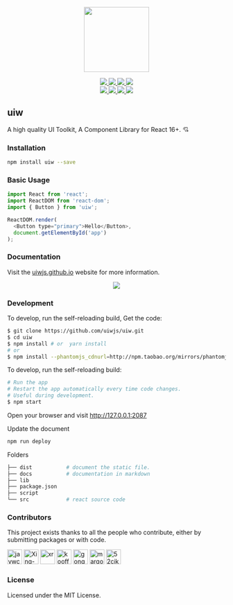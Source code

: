<p align="center">
  <a href="https://uiwjs.github.io">
    <img width="150" src="https://raw.githubusercontent.com/uiwjs/uiw/v1/docs/assets/logo-README.svg?sanitize=true">
  </a>
</p>
<p align="center">
  <a href="https://travis-ci.org/uiwjs/uiw">
    <img src="https://api.travis-ci.org/uiwjs/uiw.svg?branch=master">
  </a>
  <a href="https://github.com/uiwjs/uiw/issues">
    <img src="https://img.shields.io/github/issues/uiwjs/uiw.svg">
  </a>
  <a href="https://github.com/uiwjs/uiw/network">
    <img src="https://img.shields.io/github/forks/uiwjs/uiw.svg">
  </a>
  <a href="https://github.com/uiwjs/uiw/stargazers">
    <img src="https://img.shields.io/github/stars/uiwjs/uiw.svg">
  </a>
  <br>
  <a href="https://github.com/uiwjs/uiw/releases">
    <img src="https://img.shields.io/github/release/uiwjs/uiw.svg">
  </a>
  <a href="https://github.com/uiwjs/uiw">
    <img src="https://img.shields.io/dub/l/vibe-d.svg">
  </a>
  <a href="https://www.npmjs.com/package/uiw">
    <img src="https://img.shields.io/npm/v/uiw.svg">
  </a>
  <a href="https://github.com/facebook/jest">
    <img src="https://facebook.github.io/jest/img/jest-badge.svg">
  </a>
</p>

uiw
---

A high quality UI Toolkit, A Component Library for React 16+. 💘

### Installation

```bash
npm install uiw --save
```

### Basic Usage

```js
import React from 'react';
import ReactDOM from 'react-dom';
import { Button } from 'uiw';

ReactDOM.render(
  <Button type="primary">Hello</Button>, 
  document.getElementById('app')
);
```

### Documentation

Visit the [uiwjs.github.io](https://uiwjs.github.io) website for more information.

<p align="center">
<a href="https://uiwjs.github.io"><img src="https://raw.githubusercontent.com/uiwjs/uiw/v1/docs/assets/uiw-doc.png" /></a>
</p>

### Development

To develop, run the self-reloading build, Get the code:

```bash
$ git clone https://github.com/uiwjs/uiw.git
$ cd uiw
$ npm install # or  yarn install
# or
$ npm install --phantomjs_cdnurl=http://npm.taobao.org/mirrors/phantomjs
```

To develop, run the self-reloading build:

```bash
# Run the app
# Restart the app automatically every time code changes. 
# Useful during development.
$ npm start
```

Open your browser and visit http://127.0.0.1:2087

Update the document

```bash
npm run deploy
```

Folders

```bash
├── dist           # document the static file.
├── docs           # documentation in markdown
├── lib            
├── package.json
├── script
└── src            # react source code 
```

### Contributors

This project exists thanks to all the people who contribute, either by submitting packages or with code.

[<img alt="jaywcjlove" src="https://avatars1.githubusercontent.com/u/1680273?v=4&s=68" width="34" />](https://github.com/jaywcjlove)
[<img alt="Xing-He" src="https://avatars0.githubusercontent.com/u/11990205?v=4&s=68" width="34" />](https://github.com/Xing-He)
[<img alt="xr" src="https://avatars0.githubusercontent.com/u/10526437?v=4&s=68" width="34" />](https://github.com/xurui3762791)
[<img alt="kooff88" src="https://avatars0.githubusercontent.com/u/23475830?v=4&s=68" width="34" />](https://github.com/kooff88)
[<img alt="gonghengda" src="https://avatars2.githubusercontent.com/u/30465062?v=4&s=68" width="34" />](https://github.com/gonghengda)
[<img alt="margox" src="https://avatars2.githubusercontent.com/u/7866354?v=4&s=68" width="34" />](https://github.com/margox)
[<img alt="52cik" src="https://avatars0.githubusercontent.com/u/5033310?v=4&s=68" width="34" />](https://github.com/52cik)

### License

Licensed under the MIT License.
